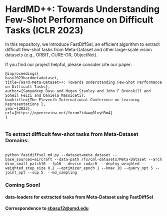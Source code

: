 # HardMD++: Towards Understanding Few-Shot Performance on Difficult Tasks (ICLR 2023)
In this repository, we introduce FastDiffSel, an efficient algorithm to extract difficult few-shot tasks from Meta-Dataset and other large-scale vision datasets (e.g., ORBIT, CURE-OR, ObjectNet). 


If you find our project helpful, please consider cite our paper:
```
@inproceedings{
basu2023hardmetadataset,
title={Hard-Meta-Dataset++: Towards Understanding Few-Shot Performance on Difficult Tasks},
author={Samyadeep Basu and Megan Stanley and John F Bronskill and Soheil Feizi and Daniela Massiceti},
booktitle={The Eleventh International Conference on Learning Representations },
year={2023},
url={https://openreview.net/forum?id=wq0luyH3m4}
}


```

### To extract difficult few-shot tasks from Meta-Dataset Domains:

```

python fastdiffsel_md.py --dataset=meta_dataset --base_sources=aircraft --data-path /fs/cml-datasets/Meta-Dataset --arch dino_small_patch16 --fp16 --device cuda:0  --deploy weighted --weighted_step_size 0.2 --optimizer_epoch 1 --kmax 10 --query_opt 5 --joint_opt --sup 5  --md_sampling

```


### Coming Soon!

#### data-loaders for extracted tasks from Meta-Dataset using FastDiffSel


#### Correspondence to sbasu12@umd.edu
